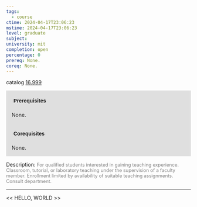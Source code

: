 ```yaml
---
tags:
  - course
ctime: 2024-04-17T23:06:23
mstime: 2024-04-17T23:06:23
level: graduate
subject: 
university: mit
completion: open
percentage: 0
prereq: None.
coreq: None.
---
```


catalog [16.999](http://student.mit.edu/catalog/m16b.html#16.999)

<span style="display: block; padding: 15px; background-color: rgb(100, 100, 100, 0.2);"><font id="m_prereq1515_0" style="display: block; font-family: Arial, sans-serif; font-weight: bold; padding: 5px">Prerequisites</font><br><span id="prereq1515_0">None.</span></span>
<span style="display: block; padding: 15px; background-color: rgb(100, 100, 100, 0.2);"><font id="m_coreq1515_0" style="display: block; font-family: Arial, sans-serif; font-weight: bold; padding: 5px">Corequisites</font><br><span id="coreq1515_0">None.</span></span>

<font style="">Description:</font>
<font style="color: grey; font-size: 0.8rem;">For qualified students interested in gaining teaching experience. Classroom, tutorial, or laboratory teaching under the supervision of a faculty member. Enrollment limited by availability of suitable teaching assignments. Consult department.</font>



---

<< HELLO, WORLD >>
